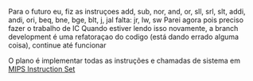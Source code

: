 Para o futuro eu,
fiz as instruçoes add, sub, nor, and, or, sll, srl, slt, addi, andi, ori, beq, 
bne, bge, blt, j, jal
falta:
    jr, lw, sw
Parei agora pois preciso fazer o trabalho de IC
Quando estiver lendo isso novamente, a branch development é uma refatoraçao do codigo (está dando errado
alguma coisa), continue até funcionar

O plano é implementar todas as instruções e chamadas de sistema em [MIPS Instruction Set](https://www.dsi.unive.it/~gasparetto/materials/MIPS_Instruction_Set.pdf)